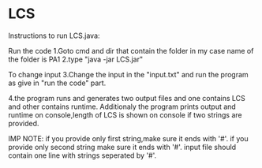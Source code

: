 # LCS
Instructions to run LCS.java:

Run the code
1.Goto cmd and dir that contain the folder in my case name of the folder is PA1
2.type "java -jar LCS.jar"

To change input
3.Change the input in the "input.txt" and run the program as give in "run the code" part.

4.the program runs and generates two output files and one contains LCS and other contains runtime.
Additionaly the program prints output and runtime on console,length of LCS is shown on console if two strings are provided.

IMP NOTE: if you provide only first string,make sure it ends with '#'.
	  if you provide only second string make sure it ends with '#'.
		input file should contain one line with strings seperated by '#'.
